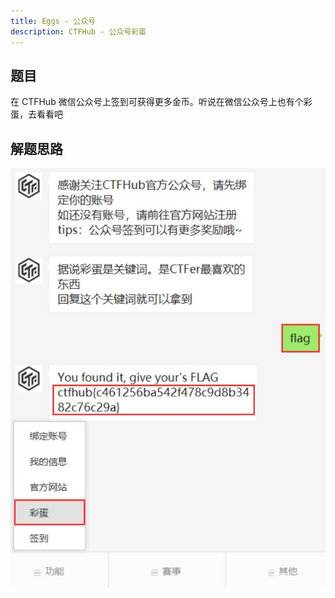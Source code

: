 ```yaml
---
title: Eggs - 公众号
description: CTFHub - 公众号彩蛋
---
```


## 题目

在 CTFHub 微信公众号上签到可获得更多金币。听说在微信公众号上也有个彩蛋，去看看吧

## 解题思路

![关键词是 flag](img/ctfhub_wechat01.jpg)